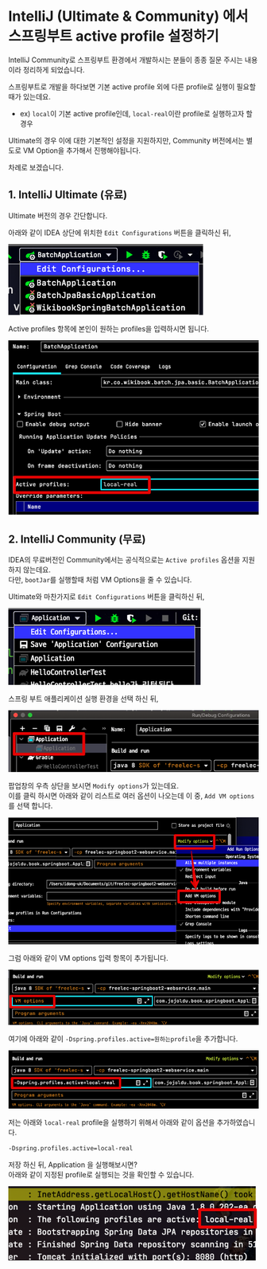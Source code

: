 # IntelliJ (Ultimate & Community) 에서 스프링부트 active profile 설정하기

IntelliJ Community로 스프링부트 환경에서 개발하시는 분들이 종종 질문 주시는 내용이라 정리하게 되었습니다.  
  
스프링부트로 개발을 하다보면 기본 active profile 외에 다른 profile로 실행이 필요할때가 있는데요.  

* ex) ```local```이 기본 active profile인데, ```local-real```이란 profile로 실행하고자 할 경우

Ultimate의 경우 이에 대한 기본적인 설정을 지원하지만, Community 버전에서는 별도로 VM Option을 추가해서 진행해야됩니다.  
  
차례로 보겠습니다.

## 1. IntelliJ Ultimate (유료)

Ultimate 버전의 경우 간단합니다.  
  
아래와 같이 IDEA 상단에 위치한 ```Edit Configurations``` 버튼을 클릭하신 뒤,

![ij-ultimate1](./images/ij-ultimate1.png)

Active profiles 항목에 본인이 원하는 profiles을 입력하시면 됩니다.

![ij-ultimate2](./images/ij-ultimate2.png)

## 2. IntelliJ Community (무료)

IDEA의 무료버전인 Community에서는 공식적으로는 ```Active profiles``` 옵션을 지원하지 않는데요.  
다만, ```bootJar```를 실행할때 처럼 VM Options을 줄 수 있습니다.  
  
Ultimate와 마찬가지로 ```Edit Configurations``` 버튼을 클릭하신 뒤,

![ij-community1](./images/ij-community1.png)

스프링 부트 애플리케이션 실행 환경을 선택 하신 뒤,

![ij-community0](./images/ij-community0.png)

팝업창의 우측 상단을 보시면 ```Modify options```가 있는데요.  
이를 클릭 하시면 아래와 같이 리스트로 여러 옵션이 나오는데 이 중, ```Add VM options```를 선택 합니다.

![ij-community2](./images/ij-community2.png)

그럼 아래와 같이 VM options 입력 항목이 추가됩니다.

![ij-community3](./images/ij-community3.png)

여기에 아래와 같이 ```-Dspring.profiles.active=원하는profile```을 추가합니다.

![ij-community4](./images/ij-community4.png)

저는 아래와 ```local-real``` profile을 실행하기 위해서 아래와 같이 옵션을 추가하였습니다.

```bash
-Dspring.profiles.active=local-real
```

저장 하신 뒤, Application 을 실행해보시면?  
아래와 같이 지정된 profile로 실행되는 것을 확인할 수 있습니다.

![ij-community5](./images/ij-community5.png)
